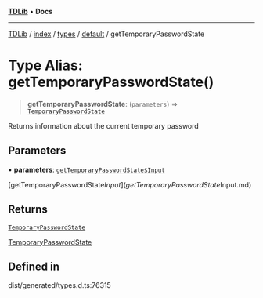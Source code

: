 [**TDLib**](../../../../../../README.md) • **Docs**

***

[TDLib](../../../../../../modules.md) / [index](../../../../../README.md) / [types](../../../README.md) / [default](../README.md) / getTemporaryPasswordState

# Type Alias: getTemporaryPasswordState()

> **getTemporaryPasswordState**: (`parameters`) => [`TemporaryPasswordState`](TemporaryPasswordState-1.md)

Returns information about the current temporary password

## Parameters

• **parameters**: [`getTemporaryPasswordState$Input`](getTemporaryPasswordState$Input.md)

[getTemporaryPasswordState$Input](getTemporaryPasswordState$Input.md)

## Returns

[`TemporaryPasswordState`](TemporaryPasswordState-1.md)

[TemporaryPasswordState](TemporaryPasswordState-1.md)

## Defined in

dist/generated/types.d.ts:76315
